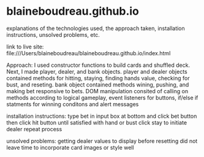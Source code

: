 # blaineboudreau.github.io

explanations of the technologies used, the approach taken, installation instructions, unsolved problems, etc.

link to live site:
file:///Users/blaineboudreau/blaineboudreau.github.io/index.html

Approach: I used constructor functions to build cards and shuffled deck. 
Next, I made player, dealer, and bank objects. 
player and dealer objects contained methods for hitting, staying, finding hands value, checking for bust, and reseting. 
bank object contained methods wining, pushing, and making bet responsive to bets. 
DOM manipulation consited of calling on methods according to logical gameplay, event listeners for buttons, if/else if statments for winning conditons and alert messages

installation instructions: type bet in input box at bottom and click bet button 
then click hit button until satisfied with hand or bust 
click stay to initiate dealer repeat process

unsolved problems: getting dealer values to display before resetting 
did not leave time to incorporate card images or style well
